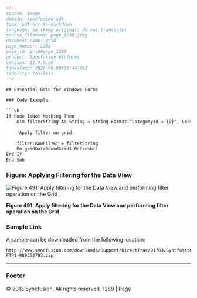 ```html
<!-- 
source: image
domain: syncfusion-sdk
task: pdf-ocr-to-markdown
language: en (keep original; do not translate)
source_filename: page_1289.jpeg
document_name: grid
page_number: 1289
page_id: grid#page_1289
product: Syncfusion Winforms
version: 11.4.0.26
timestamp: 2025-08-09T05:44:48Z
fidelity: lossless
-->

## Essential Grid for Windows Forms

### Code Example

```vb
If node IsNot Nothing Then
    Dim filterString As String = String.Format("CategoryId = {0}", Convert.ToInt32(node.Tag))
    
    'Apply filter on grid
    
    filter.RowFilter = filterString
    Me.gridDataBoundGrid1.Refresh()
End If
End Sub
```

### Figure: Applying Filtering for the Data View

![Figure 491: Apply filtering for the Data View and performing filter operation on the Grid](image.png)

**Figure 491: Apply filtering for the Data View and performing filter operation on the Grid**

### Sample Link

A sample can be downloaded from the following location:

```plaintext
http://www.syncfusion.com/downloads/Support/DirectTrac/91763/Syncfusion FTP1-989352783.zip
```

---

### Footer

© 2013 Syncfusion. All rights reserved. 1289 | Page
```
